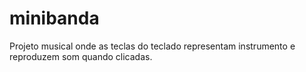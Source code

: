 # minibanda
Projeto musical onde as teclas do teclado representam instrumento e reproduzem som quando clicadas.
